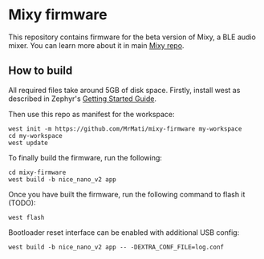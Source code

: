 # Mixy firmware


This repository contains firmware for the beta version of Mixy, a BLE audio mixer.
You can learn more about it in main [Mixy repo](https://github.com/MrMati/mixy).

## How to build

All required files take around 5GB of disk space.
Firstly, install west as described in Zephyr's [Getting Started Guide](https://docs.zephyrproject.org/latest/develop/getting_started/index.html).

Then use this repo as manifest for the workspace:

```shell
west init -m https://github.com/MrMati/mixy-firmware my-workspace
cd my-workspace
west update
```

To finally build the firmware, run the following:

```shell
cd mixy-firmware
west build -b nice_nano_v2 app
```

Once you have built the firmware, run the following command to flash it (TODO):

```shell
west flash
```

Bootloader reset interface can be enabled with additional USB config:

```shell
west build -b nice_nano_v2 app -- -DEXTRA_CONF_FILE=log.conf
```
